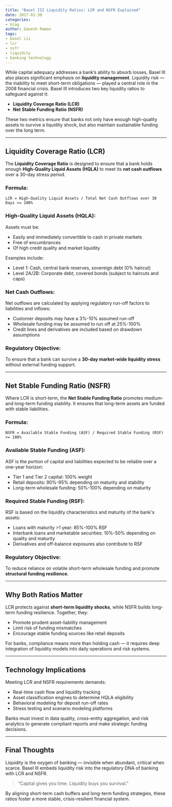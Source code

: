 ```yaml
---
title: "Basel III Liquidity Ratios: LCR and NSFR Explained"
date: 2017-01-30
categories:
- blog
author: Ganesh Raman
tags:
- basel iii
- lcr
- nsfr
- liquidity
- banking technology
---
```


While capital adequacy addresses a bank’s ability to absorb losses, Basel III also places significant emphasis on **liquidity management**. Liquidity risk — the inability to meet short-term obligations — played a central role in the 2008 financial crisis. Basel III introduces two key liquidity ratios to safeguard against it:

- **Liquidity Coverage Ratio (LCR)**
- **Net Stable Funding Ratio (NSFR)**

These two metrics ensure that banks not only have enough high-quality assets to survive a liquidity shock, but also maintain sustainable funding over the long term.

---

## Liquidity Coverage Ratio (LCR)

The **Liquidity Coverage Ratio** is designed to ensure that a bank holds enough **High-Quality Liquid Assets (HQLA)** to meet its **net cash outflows** over a 30-day stress period.

### Formula:
```
LCR = High-Quality Liquid Assets / Total Net Cash Outflows over 30 Days >= 100%
```

### High-Quality Liquid Assets (HQLA):
Assets must be:
- Easily and immediately convertible to cash in private markets
- Free of encumbrances
- Of high credit quality and market liquidity

Examples include:
- Level 1: Cash, central bank reserves, sovereign debt (0% haircut)
- Level 2A/2B: Corporate debt, covered bonds (subject to haircuts and caps)

### Net Cash Outflows:
Net outflows are calculated by applying regulatory run-off factors to liabilities and inflows:
- Customer deposits may have a 3%-10% assumed run-off
- Wholesale funding may be assumed to run off at 25%-100%
- Credit lines and derivatives are included based on drawdown assumptions

### Regulatory Objective:
To ensure that a bank can survive a **30-day market-wide liquidity stress** without external funding support.

---

## Net Stable Funding Ratio (NSFR)

Where LCR is short-term, the **Net Stable Funding Ratio** promotes medium- and long-term funding stability. It ensures that long-term assets are funded with stable liabilities.

### Formula:
```
NSFR = Available Stable Funding (ASF) / Required Stable Funding (RSF) >= 100%
```

### Available Stable Funding (ASF):
ASF is the portion of capital and liabilities expected to be reliable over a one-year horizon:
- Tier 1 and Tier 2 capital: 100% weight
- Retail deposits: 90%-95% depending on maturity and stability
- Long-term wholesale funding: 50%-100% depending on maturity

### Required Stable Funding (RSF):
RSF is based on the liquidity characteristics and maturity of the bank's assets:
- Loans with maturity >1 year: 85%-100% RSF
- Interbank loans and marketable securities: 10%-50% depending on quality and maturity
- Derivatives and off-balance exposures also contribute to RSF

### Regulatory Objective:
To reduce reliance on volatile short-term wholesale funding and promote **structural funding resilience**.

---

## Why Both Ratios Matter

LCR protects against **short-term liquidity shocks**, while NSFR builds long-term funding resilience. Together, they:
- Promote prudent asset-liability management
- Limit risk of funding mismatches
- Encourage stable funding sources like retail deposits

For banks, compliance means more than holding cash — it requires deep integration of liquidity models into daily operations and risk systems.

---

## Technology Implications

Meeting LCR and NSFR requirements demands:
- Real-time cash flow and liquidity tracking
- Asset classification engines to determine HQLA eligibility
- Behavioral modeling for deposit run-off rates
- Stress testing and scenario modeling platforms

Banks must invest in data quality, cross-entity aggregation, and risk analytics to generate compliant reports and make strategic funding decisions.

---

## Final Thoughts

Liquidity is the oxygen of banking — invisible when abundant, critical when scarce. Basel III embeds liquidity risk into the regulatory DNA of banking with LCR and NSFR.

> “Capital gives you time. Liquidity buys you survival.”

By aligning short-term cash buffers and long-term funding strategies, these ratios foster a more stable, crisis-resilient financial system.

